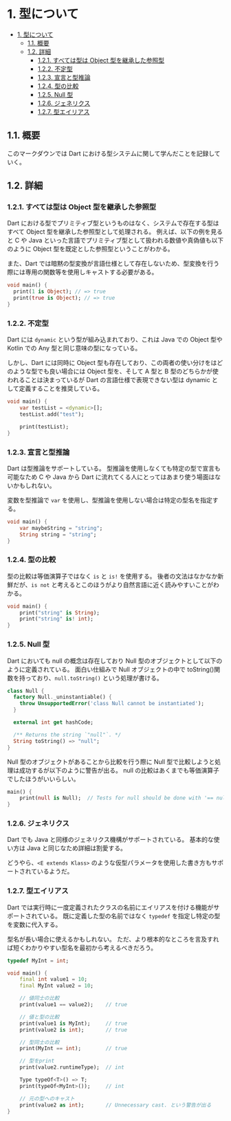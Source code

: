 # 1. 型について

<!-- TOC -->

- [1. 型について](#1-型について)
  - [1.1. 概要](#11-概要)
  - [1.2. 詳細](#12-詳細)
    - [1.2.1. すべては型は Object 型を継承した参照型](#121-すべては型は-object-型を継承した参照型)
    - [1.2.2. 不定型](#122-不定型)
    - [1.2.3. 宣言と型推論](#123-宣言と型推論)
    - [1.2.4. 型の比較](#124-型の比較)
    - [1.2.5. Null 型](#125-null-型)
    - [1.2.6. ジェネリクス](#126-ジェネリクス)
    - [1.2.7. 型エイリアス](#127-型エイリアス)

<!-- /TOC -->

## 1.1. 概要

このマークダウンでは Dart における型システムに関して学んだことを記録していく。

## 1.2. 詳細

### 1.2.1. すべては型は Object 型を継承した参照型

Dart における型でプリミティブ型というものはなく、システムで存在する型はすべて Object 型を継承した参照型として処理される。
例えば、以下の例を見ると C や Java といった言語でプリミティブ型として扱われる数値や真偽値も以下のように Object 型を既定とした参照型ということがわかる。

また、Dart では暗黙の型変換が言語仕様として存在しないため、型変換を行う際には専用の関数等を使用しキャストする必要がある。

```dart
void main() {
  print(1 is Object); // => true
  print(true is Object); // => true
}
```

### 1.2.2. 不定型

Dart には `dynamic` という型が組み込まれており、これは Java での Object 型や Kotlin での Any 型と同じ意味の型になっている。

しかし、Dart には同時に Object 型も存在しており、この両者の使い分けをはどのような型でも良い場合には Object 型を、そして A 型と B 型のどちらかが使われることは決まっているが Dart の言語仕様で表現できない型は dynamic として定義することを推奨している。

```dart
void main() {
    var testList = <dynamic>[];
    testList.add("test");

    print(testList);
}
```

### 1.2.3. 宣言と型推論

Dart は型推論をサポートしている。
型推論を使用しなくても特定の型で宣言も可能なため C や Java から Dart に流れてくる人にとってはあまり使う場面はないかもしれない。

変数を型推論で `var` を使用し、型推論を使用しない場合は特定の型名を指定する。

```dart
void main() {
    var maybeString = "string";
    String string = "string";
}
```

### 1.2.4. 型の比較

型の比較は等価演算子ではなく `is` と `is!` を使用する。
後者の文法はなかなか新鮮だが、`is not` と考えるとこのほうがより自然言語に近く読みやすいことがわかる。

```dart
void main() {
    print("string" is String);
    print("string" is! int);
}
```

### 1.2.5. Null 型

Dart においても null の概念は存在しており Null 型のオブジェクトとして以下のように定義されている。
面白い仕組みで Null オブジェクトの中で toString()関数を持っており、`null.toString()` という処理が書ける。

```dart
class Null {
  factory Null._uninstantiable() {
    throw UnsupportedError('class Null cannot be instantiated');
  }

  external int get hashCode;

  /** Returns the string `"null"`. */
  String toString() => "null";
}
```

Null 型のオブジェクトがあることから比較を行う際に Null 型で比較しようと処理は成功するが以下のように警告が出る。
null の比較はあくまでも等価演算子でしたほうがいいらしい。

```dart
main() {
    print(null is Null);  // Tests for null should be done with '== null'.
}
```

### 1.2.6. ジェネリクス

Dart でも Java と同様のジェネリクス機構がサポートされている。
基本的な使い方は Java と同じなため詳細は割愛する。

どうやら、`<E extends Klass>` のような仮型パラメータを使用した書き方もサポートされているようだ。

### 1.2.7. 型エイリアス

Dart では実行時に一度定義されたクラスの名前にエイリアスを付ける機能がサポートされている。
既に定義した型の名前ではなく `typedef` を指定し特定の型を変数に代入する。

型名が長い場合に使えるかもしれない。
ただ、より根本的なところを言及すれば短くわかりやすい型名を最初から考えるべきだろう。

```dart
typedef MyInt = int;

void main() {
    final int value1 = 10;
    final MyInt value2 = 10;

    // 値同士の比較
    print(value1 == value2);    // true

    // 値と型の比較
    print(value1 is MyInt);     // true
    print(value2 is int);       // true

    // 型同士の比較
    print(MyInt == int);        // true

    // 型をprint
    print(value2.runtimeType);  // int

    Type typeOf<T>() => T;
    print(typeOf<MyInt>());     // int

    // 元の型へのキャスト
    print(value2 as int);       // Unnecessary cast. という警告が出る
}
```

